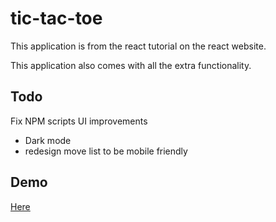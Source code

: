 # tic-tac-toe

This application is from the react tutorial on the react website.

This application also comes with all the extra functionality.

## Todo
Fix NPM scripts
UI improvements
* Dark mode
* redesign move list to be mobile friendly

## Demo
[Here](http://pleavitt.github.io/tic-tac-toe)
